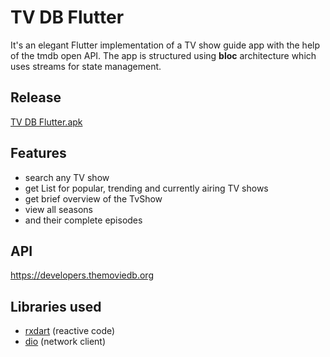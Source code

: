 # TV DB Flutter

It's an elegant Flutter implementation of a TV show guide app with the help of the tmdb open API. The app is structured using **bloc** architecture which uses streams for state management.

## Release
[TV DB Flutter.apk](https://github.com/vineeshvk/Tv-DB-flutter/releases/download/1.0/tv_db.apk)


## Features

- search any TV show
- get List for popular, trending and currently airing TV shows
- get brief overview of the TvShow
- view all seasons
- and their complete episodes

## API

https://developers.themoviedb.org

## Libraries used

- [rxdart](https://pub.dev/packages/rxdart) (reactive code)
- [dio](https://pub.dev/packages/dio) (network client)
